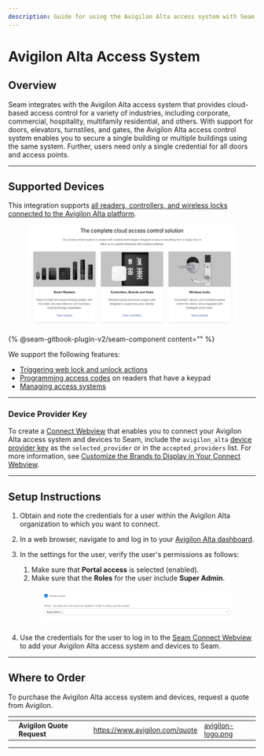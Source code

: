 ```yaml
---
description: Guide for using the Avigilon Alta access system with Seam
---
```


# Avigilon Alta Access System

## Overview

Seam integrates with the Avigilon Alta access system that provides cloud-based access control for a variety of industries, including corporate, commercial, hospitality, multifamily residential, and others. With support for doors, elevators, turnstiles, and gates, the Avigilon Alta access control system enables you to secure a single building or multiple buildings using the same system. Further, users need only a single credential for all doors and access points.&#x20;

***

## Supported Devices

This integration supports [all readers, controllers, and wireless locks connected to the Avigilon Alta platform](https://www.avigilon.com/access-control/cloud).

<figure><img src="../.gitbook/assets/avigilon-alta-acs-devices.png" alt="Avigilon Alta access system devices"><figcaption></figcaption></figure>

{% @seam-gitbook-plugin-v2/seam-component content="<seam-supported-device-table
  endpoint="https://connect.getseam.com"
  client-session-token="seam_cst126DAjfor_2kxn8QAAEUkj3Zu4Nr1Aoauy"
  manufacturers='["Avigilon Alta"]'
/>" %}

We support the following features:

* [Triggering web lock and unlock actions](../products/smart-locks/lock-and-unlock.md)
* [Programming access codes](../products/smart-locks/access-codes/) on readers that have a keypad
* [Managing access systems](../products/access-systems/)

***

### Device Provider Key

To create a [Connect Webview](../core-concepts/connect-webviews/) that enables you to connect your Avigilon Alta access system and devices to Seam, include the `avigilon_alta` [device provider key](../api-clients/connect-webviews/#device-provider-keys) as the `selected_provider` or in the `accepted_providers` list. For more information, see [Customize the Brands to Display in Your Connect Webview](../core-concepts/connect-webviews/customizing-connect-webviews.md#customize-the-brands-to-display-in-your-connect-webviews).

***

## Setup Instructions

1. Obtain and note the credentials for a user within the Avigilon Alta organization to which you want to connect.
2. In a web browser, navigate to and log in to your [Avigilon Alta dashboard](https://control.openpath.com/login).
3.  In the settings for the user, verify the user's permissions as follows:

    1. Make sure that **Portal access** is selected (enabled).
    2. Make sure that the **Roles** for the user include **Super Admin**.

    <figure><img src="../.gitbook/assets/avigilon-alta-user-permissions.png" alt="Verify user permissions in the Avigilon Alta dashboard."><figcaption></figcaption></figure>
4. Use the credentials for the user to log in to the [Seam Connect Webview](../core-concepts/connect-webviews/) to add your Avigilon Alta access system and devices to Seam.

***

## Where to Order

To purchase the Avigilon Alta access system and devices, request a quote from Avigilon.

<table data-view="cards"><thead><tr><th></th><th></th><th></th><th data-hidden data-card-target data-type="content-ref"></th><th data-hidden data-card-cover data-type="files"></th></tr></thead><tbody><tr><td></td><td><strong>Avigilon Quote Request</strong></td><td></td><td><a href="https://www.avigilon.com/quote">https://www.avigilon.com/quote</a></td><td><a href="../.gitbook/assets/avigilon-logo.png">avigilon-logo.png</a></td></tr></tbody></table>

***

